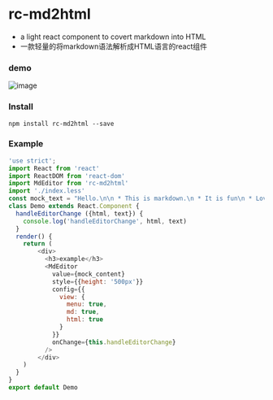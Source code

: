 # rc-md2html
* a light react component to covert markdown into HTML
* 一款轻量的将markdown语法解析成HTML语言的react组件

### demo
![image](https://github.com//HarryChen0506/rc-md2html/blob/master/example/rc-md2html.PNG?raw=true)

### Install

```
npm install rc-md2html --save
```

### Example
```js
'use strict';
import React from 'react'
import ReactDOM from 'react-dom'
import MdEditor from 'rc-md2html'
import './index.less'
const mock_text = "Hello.\n\n * This is markdown.\n * It is fun\n * Love it or leave it."
class Demo extends React.Component {
  handleEditorChange ({html, text}) {    
    console.log('handleEditorChange', html, text)
  }
  render() {
    return (      
        <div>
          <h3>example</h3>
          <MdEditor 
            value={mock_content}
            style={{height: '500px'}}
            config={{
              view: {
                menu: true,
                md: true,
                html: true
              }
            }}
            onChange={this.handleEditorChange} 
          />                
        </div>      
    )
  }
}
export default Demo
```

